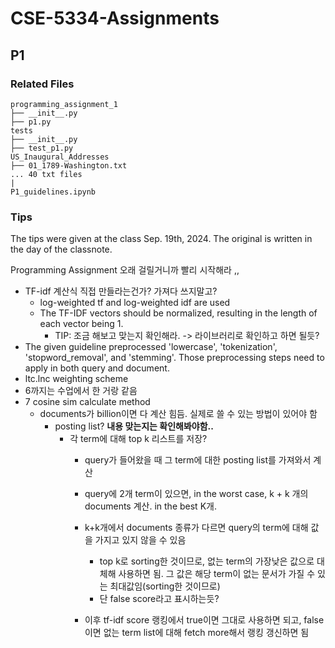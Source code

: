 # CSE-5334-Assignments

## P1

### Related Files

``` plaintext
programming_assignment_1
├── __init__.py
├── p1.py
tests
├── __init__.py
├── test_p1.py
US_Inaugural_Addresses
├── 01_1789-Washington.txt
... 40 txt files
|
P1_guidelines.ipynb
```

### Tips

The tips were given at the class Sep. 19th, 2024. The original is written in the day of the classnote.

Programming Assignment 오래 걸릴거니까 빨리 시작해라 ,,
- TF-idf 계산식 직접 만들라는건가? 가져다 쓰지말고?
    - log-weighted tf and log-weighted idf are used
    - The TF-IDF vectors should be normalized, resulting in the length of each vector being 1.
        - TIP: 조금 해보고 맞는지 확인해라. -> 라이브러리로 확인하고 하면 될듯?
- The given guideline preprocessed 'lowercase', 'tokenization', 'stopword_removal', and 'stemming'. Those preprocessing steps need to apply in both query and document.
- ltc.lnc weighting scheme
- 6까지는 수업에서 한 거랑 같음
- 7 cosine sim calculate method
    - documents가 billion이면 다 계산 힘듬. 실제로 쓸 수 있는 방법이 있어야 함
        - posting list? **내용 맞는지는 확인해봐야함..**
            - 각 term에 대해 top k 리스트를 저장?
                - query가 들어왔을 때 그 term에 대한 posting list를 가져와서 계산
                - query에 2개 term이 있으면, in the worst case, k + k 개의 documents 계산. in the best K개.

                - k+k개에서 documents 종류가 다르면 query의 term에 대해 값을 가지고 있지 않을 수 있음
                    - top k로 sorting한 것이므로, 없는 term의 가장낮은 값으로 대체해 사용하면 됨. 그 값은 해당 term이 없는 문서가 가질 수 있는 최대값임(sorting한 것이므로)
                    - 단 false score라고 표시하는듯?

                - 이후 tf-idf score 랭킹에서 true이면 그대로 사용하면 되고,
                    false이면 없는 term list에 대해 fetch more해서 랭킹 갱신하면 됨
